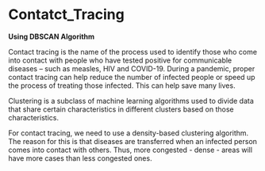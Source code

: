 # Contatct_Tracing
**Using DBSCAN Algorithm**

Contact tracing is the name of the process used to identify those who come into contact with people who have tested positive for communicable diseases – such as measles, HIV and COVID-19. During a pandemic, proper contact tracing can help reduce the number of infected people or speed up the process of treating those infected. This can help save many lives.

Clustering is a subclass of machine learning algorithms used to divide data that share certain characteristics in different clusters based on those characteristics.

For contact tracing, we need to use a density-based clustering algorithm. The reason for this is that diseases are transferred when an infected person comes into contact with others. Thus, more congested - dense - areas will have more cases than less congested ones.


